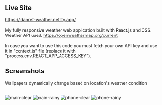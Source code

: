 ## Live Site
https://idanref-weather.netlify.app/
<br><br>
My fully responsive weather web application built with React.js and CSS.
Weather API used: https://openweathermap.org/current
<br><br>
In case you want to use this code you must fetch your own API key and use it in "context.js" file (replace it with "process.env.REACT_APP_ACCESS_KEY").

## Screenshots

Wallpapers dynamically change based on location's weather condition
<br><br>

![main-clear](https://user-images.githubusercontent.com/32392260/136035007-d8b2f79f-faa5-4ba9-a84f-e1ac4611add5.png)
![main-rainy](https://user-images.githubusercontent.com/32392260/136035019-b0cd7810-1a87-476d-9c77-4c9df3f14069.png)
![phone-clear](https://user-images.githubusercontent.com/32392260/136035027-68837aa1-071b-4e33-9f0a-2603a8fab33d.png)
![phone-rainy](https://user-images.githubusercontent.com/32392260/136035037-d560a195-a850-45a1-80b9-d18136a06a61.png)
